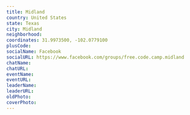 ```yaml
---
title: Midland
country: United States
state: Texas
city: Midland
neighborhood: 
coordinates: 31.9973500, -102.0779100
plusCode:
socialName: Facebook
socialURL: https://www.facebook.com/groups/free.code.camp.midland
chatName:
chatURL:
eventName:
eventURL:
leaderName:
leaderURL:
oldPhoto: 
coverPhoto:
---
```

